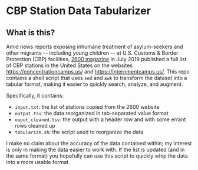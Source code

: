 # CBP Station Data Tabularizer

## What is this?
Amid news reports exposing inhumane treatment of asylum-seekers and other
migrants -- including young children -- at U.S. Customs & Border Protection
(CBP) facilities, [2600 magazine](https://2600.com/) in July 2019 published a
full list of CBP stations in the United States on the websites
https://concentrationcamps.us/ and https://internmentcamps.us/. This repo
contains a shell script that uses `sed` and `awk` to transform the dataset into a
tabular format, making it easier to quickly search, analyze, and augment.

Specifically, it contains:
- `input.txt`: the list of stations copied from the 2600 website
- `output.tsv`: the data reorganized in tab-separated value format
- `ouput_cleaned.tsv`: the output with a header row and with some errant rows
  cleaned up
- `tabularize.sh`: the script used to reorganize the data

I make no claim about the accuracy of the data contained within; my interest is
only in making the data easier to work with. If the list is updated (and in the
same format) you hopefully can use this script to quickly whip the data into a
more usable format.
